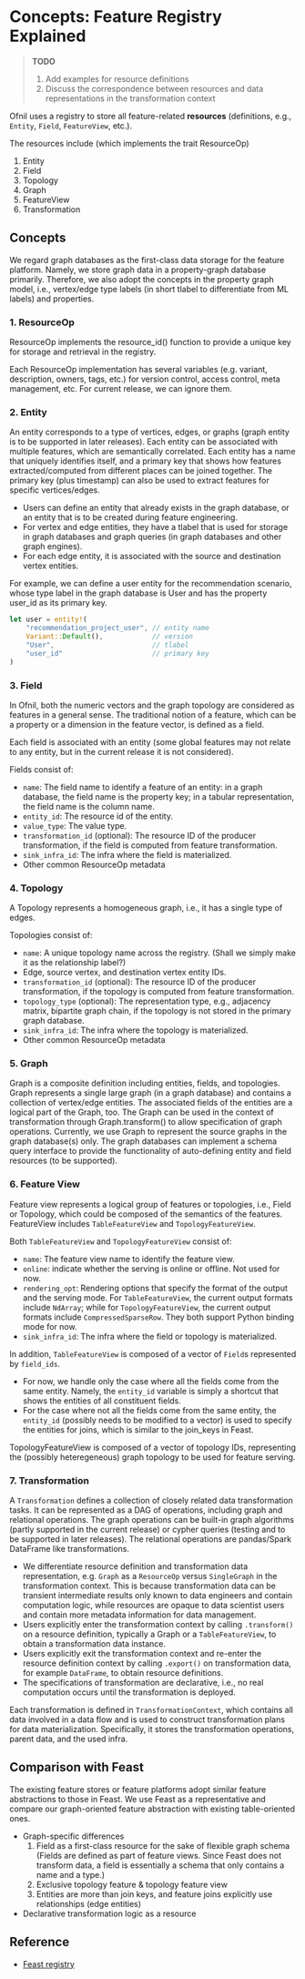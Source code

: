 # Concepts: Feature Registry Explained

> **TODO**
>
> 1. Add examples for resource definitions
> 2. Discuss the correspondence between resources and data representations in the transformation context

Ofnil uses a registry to store all feature-related **resources** (definitions, e.g., `Entity`, `Field`, `FeatureView`, etc.).

The resources include (which implements the trait ResourceOp)

1. Entity
2. Field
3. Topology
4. Graph
5. FeatureView
6. Transformation

## Concepts

We regard graph databases as the first-class data storage for the feature platform. Namely, we store graph data in a property-graph database primarily. Therefore, we also adopt the concepts in the property graph model, i.e., vertex/edge type labels (in short tlabel to differentiate from ML labels) and properties.

### 1. ResourceOp

ResourceOp implements the resource_id() function to provide a unique key for storage and retrieval in the registry.

Each ResourceOp implementation has several variables (e.g. variant, description, owners, tags, etc.) for version control, access control, meta management, etc. For current release, we can ignore them.

### 2. Entity

An entity corresponds to a type of vertices, edges, or graphs (graph entity is to be supported in later releases). Each entity can be associated with multiple features, which are semantically correlated. Each entity has a name that uniquely identifies itself, and a primary key that shows how features extracted/computed from different places can be joined together. The primary key (plus timestamp) can also be used to extract features for specific vertices/edges.

- Users can define an entity that already exists in the graph database, or an entity that is to be created during feature engineering.
- For vertex and edge entities, they have a tlabel that is used for storage in graph databases and graph queries (in graph databases and other graph engines).
- For each edge entity, it is associated with the source and destination vertex entities.

For example, we can define a user entity for the recommendation scenario, whose type label in the graph database is User and has the property user_id as its primary key.

```rust
let user = entity!(
    "recommendation_project_user", // entity name
    Variant::Default(),            // version
    "User",                        // tlabel
    "user_id"                      // primary key
)
```

### 3. Field

In Ofnil, both the numeric vectors and the graph topology are considered as features in a general sense. The traditional notion of a feature, which can be a property or a dimension in the feature vector, is defined as a field.

Each field is associated with an entity (some global features may not relate to any entity, but in the current release it is not considered).

Fields consist of:

- `name`: The field name to identify a feature of an entity: in a graph database, the field name is the property key; in a tabular representation, the field name is the column name.
- `entity_id`: The resource id of the entity.
- `value_type`: The value type.
- `transformation_id` (optional): The resource ID of the producer transformation, if the field is computed from feature transformation.
- `sink_infra_id`: The infra where the field is materialized.
- Other common ResourceOp metadata

### 4. Topology

A Topology represents a homogeneous graph, i.e., it has a single type of edges.

Topologies consist of:

- `name`: A unique topology name across the registry. (Shall we simply make it as the relationship label?)
- Edge, source vertex, and destination vertex entity IDs.
- `transformation_id` (optional): The resource ID of the producer transformation, if the topology is computed from feature transformation.
- `topology_type` (optional): The representation type, e.g., adjacency matrix, bipartite graph chain, if the topology is not stored in the primary graph database.
- `sink_infra_id`: The infra where the topology is materialized.
- Other common ResourceOp metadata

### 5. Graph

Graph is a composite definition including entities, fields, and topologies. Graph represents a single large graph (in a graph database) and contains a collection of vertex/edge entities. The associated fields of the entities are a logical part of the Graph, too. The Graph can be used in the context of transformation through Graph.transform() to allow specification of graph operations. Currently, we use Graph to represent the source graphs in the graph database(s) only. The graph databases can implement a schema query interface to provide the functionality of auto-defining entity and field resources (to be supported).

### 6. Feature View

Feature view represents a logical group of features or topologies, i.e., Field or Topology, which could be composed of the semantics of the features. FeatureView includes `TableFeatureView` and `TopologyFeatureView`.

Both `TableFeatureView` and `TopologyFeatureView` consist of:

- `name`: The feature view name to identify the feature view.
- `online`: indicate whether the serving is online or offline. Not used for now.
- `rendering_opt`: Rendering options that specify the format of the output and the serving mode. For `TableFeatureView`, the current output formats include `NdArray`; while for `TopologyFeatureView`, the current output formats include `CompressedSparseRow`. They both support Python binding mode for now.
- `sink_infra_id`: The infra where the field or topology is materialized.

In addition, `TableFeatureView` is composed of a vector of `Field`s represented by `field_ids`.

- For now, we handle only the case where all the fields come from the same entity. Namely, the `entity_id` variable is simply a shortcut that shows the entities of all constituent fields.
- For the case where not all the fields come from the same entity, the `entity_id` (possibly needs to be modified to a vector) is used to specify the entities for joins, which is similar to the join_keys in Feast.

TopologyFeatureView is composed of a vector of topology IDs, representing the (possibly heteregeneous) graph topology to be used for feature serving.

### 7. Transformation

A `Transformation` defines a collection of closely related data transformation tasks. It can be represented as a DAG of operations, including graph and relational operations. The graph operations can be built-in graph algorithms (partly supported in the current release) or cypher queries (testing and to be supported in later releases). The relational operations are pandas/Spark DataFrame like transformations.

- We differentiate resource definition and transformation data representation, e.g. `Graph` as a `ResourceOp` versus `SingleGraph` in the transformation context. This is because transformation data can be transient intermediate results only known to data engineers and contain computation logic, while resources are opaque to data scientist users and contain more metadata information for data management.
- Users explicitly enter the transformation context by calling `.transform()` on a resource definition, typically a Graph or a `TableFeatureView`, to obtain a transformation data instance.
- Users explicitly exit the transformation context and re-enter the resource definition context by calling `.export()` on transformation data, for example `DataFrame`, to obtain resource definitions.
- The specifications of transformation are declarative, i.e., no real computation occurs until the transformation is deployed.

Each transformation is defined in `TransformationContext`, which contains all data involved in a data flow and is used to construct transformation plans for data materialization. Specifically, it stores the transformation operations, parent data, and the used infra.

## Comparison with Feast

The existing feature stores or feature platforms adopt similar feature abstractions to those in Feast. We use Feast as a representative and compare our graph-oriented feature abstraction with existing table-oriented ones.

- Graph-specific differences
  1. Field as a first-class resource for the sake of flexible graph schema (Fields are defined as part of feature views. Since Feast does not transform data, a field is essentially a schema that only contains a name and a type.)
  2. Exclusive topology feature & topology feature view
  3. Entities are more than join keys, and feature joins explicitly use relationships (edge entities)
- Declarative transformation logic as a resource

## Reference

- [Feast registry](https://docs.feast.dev/getting-started/concepts/registry)
